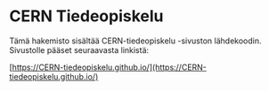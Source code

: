 # CERN Tiedeopiskelu

Tämä hakemisto sisältää CERN-tiedeopiskelu -sivuston lähdekoodin. Sivustolle pääset seuraavasta linkistä:

[https://CERN-tiedeopiskelu.github.io/](https://CERN-tiedeopiskelu.github.io/)